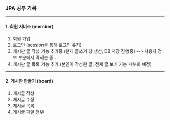 ### JPA 공부 기록
-----
#### 1. 회원 서비스 (member)
   1) 회원 가입
   2) 로그인 (session을 통해 로그인 유지)
   3) 게시판 글 작성 기능 추가중 (현재 글쓰기 창 생성, DB 저장 진행중) --> 사용자 정보 부분에서 막히는 중..
   4) 게시판 글 목록 기능 추가 (본인이 작성한 글, 전체 글 보기 기능 세부화 예정)
-----
#### 2. 게시판 만들기 (board)
   1) 게시글 작성
   2) 게시글 수정
   3) 게시글 목록
   4) 게시글 파일 첨부
